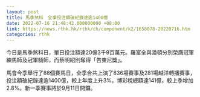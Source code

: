 ```yaml
---
layout: post
title: 馬季煞科　全季投注額破紀錄達逾1400億
date: 2022-07-16 21:48:42.000000000 +08:00
link: https://news.rthk.hk/rthk/ch/component/k2/1658078-20220716.htm
categories: rthk
---
```


今日是馬季煞科日，單日投注額達20億3千9百萬元。羅富全與潘頓分別榮膺冠軍練馬師及冠軍騎師，而蔡明紹則奪得「告東尼獎」。

馬會今季舉行了88個賽馬日，全季合共上演了836場賽事及281場越洋轉播賽事，投注額破紀錄達逾1400億，較上年度上升3%。博彩稅總額達141億，較上季增加2.8%。新一季賽事將於9月11日開鑼。
